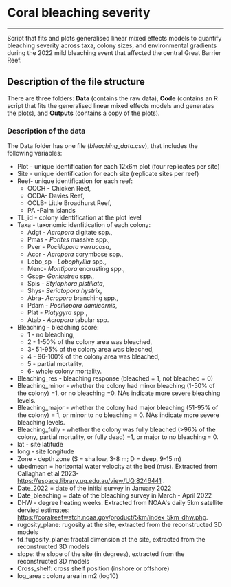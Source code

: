 # Coral bleaching severity #
---
Script that fits and plots generalised linear mixed effects models to quantify bleaching severity across taxa, colony sizes, and environmental gradients during the 
2022 mild bleaching event that affected the central Great Barrier Reef.


## Description of the file structure ##

There are three folders: **Data** (contains the raw data), **Code** (contains an R script that fits the 
generalised linear mixed effects models and generates the plots), and **Outputs** (contains a copy of the plots).


### Description of the data ##
The Data folder has one file (*bleaching_data.csv*), that includes the following variables:

* Plot - unique identification for each 12x6m plot (four replicates per site)
* Site - unique identification for each site (replicate sites per reef)
* Reef- unique identification for each reef:
    * OCCH - Chicken Reef,
    * OCDA- Davies Reef,
    * OCLB- Little Broadhurst Reef,
    * PA -Palm Islands
* TL_id - colony identification at the plot level
* Taxa - taxonomic idenfitication of each colony:
    * Adgt - *Acropora* digitate spp.,
    * Pmas - *Porites* massive spp.,
    * Pver - *Pocillopora verrucosa*,
    * Acor - *Acropora* corymbose spp.,
    * Lobo_sp - *Lobophyllia* spp.,
    * Menc- *Montipora* encrusting spp.,
    * Gspp- *Goniastrea* spp.,
    * Spis - *Stylophora pistillata*,
    * Shys- *Seriatopora hystrix*,
    * Abra- *Acropora* branching spp.,
    * Pdam - *Pocillopora damicornis*,
    * Plat - *Platygyra* spp.,
    * Atab - *Acropora* tabular spp.
* Bleaching - bleaching score:
    * 1 - no bleaching,
    * 2 - 1-50% of the colony area was bleached,
    * 3- 51-95% of the colony area was bleached,
    * 4 - 96-100% of the colony area was bleached,
    * 5 - partial mortality,
    * 6- whole colony mortality.
* Bleaching_res - bleaching response (bleached = 1, not bleached = 0)
* Bleaching_minor - whether the colony had minor bleaching (1-50% of the colony) =1, or no bleaching =0. NAs indicate more severe bleaching levels.
* Bleaching_major - whether the colony had major bleaching (51-95% of the colony) = 1, or minor to no bleaching = 0. NAs indicate more severe bleaching levels.
* Bleaching_fully - whether the colony was fully bleached (>96% of the colony, partial mortality, or fully dead) =1, or major to no bleaching = 0.
* lat - site latitude
* long - site longitude
* Zone - depth zone (S = shallow, 3-8 m; D = deep, 9-15 m)
* ubedmean = horizontal water velocity at the bed (m/s). Extracted from Callaghan et al 2023-  https://espace.library.uq.edu.au/view/UQ:8246441 .
* Date_2022 = date of the initial survey in January 2022
* Date_bleaching = date of the bleaching survey in March - April 2022
* DHW - degree heating weeks. Extracted from NOAA's daily 5km satellite dervied estimates: https://coralreefwatch.noaa.gov/product/5km/index_5km_dhw.php.
* rugosity_plane: rugosity at the site, extracted from the reconstructed 3D models
* fd_fugosity_plane: fractal dimension at the site, extracted from the reconstructed 3D models
* slope: the slope of the site (in degrees), extracted from the reconstructed 3D models
* Cross_shelf: cross shelf position (inshore or offshore)
* log_area : colony area in m2 (log10)
